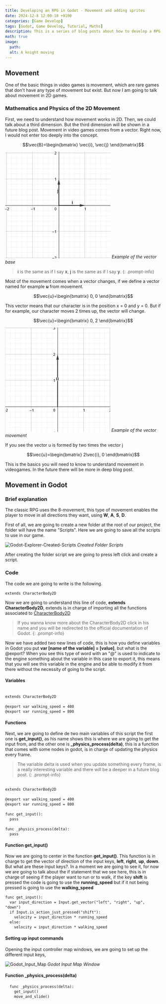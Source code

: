 ```yaml
---
title: Developing an RPG in Godot - Movement and adding sprites
date: 2024-12-8 12:00:10 +0100
categories: [Game Develop]
tags: [Godot, Game Develop, Tutorial, Maths]
description: This is a series of blog posts about how to develop a RPG game in godot. In this blog we are covering the movement and adding sprites.
math: true
image:
  path:
  alt: A knight moving
---
```


## Movement

One of the basic things in video games is movement, which are rare games that don't have any type of movement but exist. But now I am going to talk about movement in 2D games.

### Mathematics and Physics of the 2D Movement

First, we need to understand how movement works in 2D. Then, we could talk about a third dimension. But the third dimension will be shown in a future blog post. Movement in video games comes from a vector. Right now, I would not enter too deeply into the concept.

$$\vec{B}=\begin{bmatrix}
  \vec{i}, \vec{j}
\end{bmatrix}$$

![Vector-Base](assets/photos/Develop-an-RPG-2/Vector-Base.png)
_Example of the vector base_

>**i** is the same as if I say **x**, **j** is the same as if I say **y**.
{: .prompt-info}

Most of the movement comes when a vector changes, if we define a vector named for example **u** from movement.

$$\vec{u}=\begin{bmatrix}
  0, 0
\end{bmatrix}$$

This vector means that our character is in the position x = 0 and y = 0. But if for example, our character moves 2 times up, the vector will change.

$$\vec{u}=\begin{bmatrix}
  0, 2
\end{bmatrix}$$

![Vector-Example](assets/photos/Develop-an-RPG-2/Vector-Example.png)
_Example of the vector movement_

If you see the vector u is formed by two times the vector j

$$\vec{u}=\begin{bmatrix}
  2\vec{i}, 0
\end{bmatrix}$$

This is the basics you will need to know to understand movement in videogames. In the future there will be more in deep blog post.

## Movement in Godot

### Brief explanation

The classic RPG uses the 8-movement, this type of movement enables the player to move in all directions they want, using **W**, **A**, **S**, **D**.

First of all, we are going to create a new folder at the root of our project, the folder will have the name "Scripts". Here we are going to save all the scripts to use in our game.

![Godot-Explorer-Created-Scripts]()
_Created Folder Scripts_

After creating the folder script we are going to press left click and create a script.

### Code

The code we are going to write is the following.

```gdscript
extends CharacterBody2D
```

Now we are going to understand this line of code, **extends CharacterBody2D**, extends is in charge of importing all the functions associated to [CharacterBody2D](https://docs.godotengine.org/en/stable/classes/class_characterbody2d.html)

> If you wanna know more about the CharacterBody2D click in his name and you will be redirected to the official documentation of Godot.
{: .prompt-info}

Now we have added two new lines of code, this is how you define variables in Godot you put **var [name of the variable] = [value]**, but what is the @export? When you see this type of word with an "@" is used to indicate to the engine something about the variable in this case to export it, this means that you will see this variable in the engine and be able to modify it from there without the necessity of going to the script.

#### Variables

```gdscript

extends CharacterBody2D

@export var walking_speed = 400
@export var running_speed = 800
```

#### Functions

Next, we are going to define de two main variables of this script the first one is **get_input()**, as his name shows this is where we are going to get the input from, and the other one is **_physics_process(delta)**, this is a function that comes with some nodes in godot, is in charge of updating the physics every frame.

> The variable delta is used when you update something every frame, is a really interesting variable and there will be a deeper in a future blog post.
{: .prompt-info}

```gdscript

extends CharacterBody2D

@export var walking_speed = 400
@export var running_speed = 800

func get_input():
  pass

func _physics_process(delta):
  pass
```

#### Function get_input()

Now we are going to center in the function **get_input()**. This function is in charge to get the vector of direction of the input keys, **left**, **right**, **up**, **down**. But what are these input keys?. In a moment we are going to see it, for now we are going to talk about the if statement that we see here, this is in charge of seeing if the player want to run or to walk, if the key **shift** is pressed the code is going to use the **running_speed** but if it not being pressed is going to use the **walking_speed**

```gdscript
func get_input():
  var input_direction = Input.get_vector("left", "right", "up", "down")
  if Input.is_action_just_pressed("shift"):
    velocity = input_direction * running_speed
  else:
    velocity = input_direction * walking_speed
```

#### Setting up input commands

Opening the input controller map windows, we are going to set up the different input keys,

![Godot_Input_Map]()
_Godot Input Map Window_


#### Function _physics_process(delta)

```gdscript
  func _physics_process(delta):
    get_input()
    move_and_slide()
```
